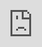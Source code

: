  <!DOCTYPE html>
<html>
<head>
<title>Embedded Content</title>
</head>
<body>
<iframe src="https://script.google.com/macros/s/AKfycbwV-eQRfuUrZMYDZSAMSolkXyKqbCfOi01iTP_7cR2UbfDiEMlVQk6z1UmOtBJlZtPc/exec"
width="100%"
height="100%"
allowfullscreen="true"
style="position: fixed; top: 0; left: 0; width: 100%; height: 100%; border: none;"></iframe>
<script>
window.onload = function() {
document.querySelector('iframe').requestFullscreen().catch((err) => {
console.error(`Error attempting to enable full-screen mode: ${err.message}`);
});
};
</script>
</body>
</html>
